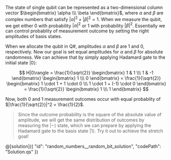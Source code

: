 The state of single qubit can be represented as a two-dimensional column vector $\begin{bmatrix} \alpha \\\ \beta \end{bmatrix}$, where $\alpha$ and $\beta$ are complex numbers that satisfy $|\alpha|^2 + |\beta|^2 = 1$. When we measure the qubit, we get either 0 with probability $|\alpha|^2$ or 1 with probability $|\beta|^2$. Essentially we can control probablity of measurement outcome by setting the right amplitudes of basis states. 

When we allocate the qubit in Q#, amplitudes $\alpha$ and $\beta$ are 1 and 0, respectively. Now our goal is set equal amplitudes for $\alpha$ and $\beta$ for absolute randomness. We can achieve that by simply applying Hadamard gate to the initial state $|0\rangle$:

$$
H|0\rangle =
\frac{1}{\sqrt{2}}
\begin{bmatrix} 1 & 1 \\\ 1 & -1 \end{bmatrix}
\begin{bmatrix} 1 \\\ 0 \end{bmatrix} =
\frac{1}{\sqrt{2}}
\begin{bmatrix} 1 \cdot 1 + 1 \cdot 0 \\\ 1 \cdot 1 + (-1) \cdot 0 \end{bmatrix} =
\frac{1}{\sqrt{2}}
\begin{bmatrix} 1 \\\ 1 \end{bmatrix}
$$

Now, both 0 and 1 measurement outcomes occur with equal probablity of $|\frac{1}{\sqrt{2}}|^2 = \frac{1}{2}$.

> Since the outcome probability is the square of the absolute value of amplitude, we will get the same distribution of outcomes by measuring the $|-\rangle$ state, which we can prepare by applying the Hadamard gate to the basis state $|1\rangle$. Try it out to achieve the stretch goal!

@[solution]({
    "id": "random_numbers__random_bit_solution",
    "codePath": "Solution.qs"
})

